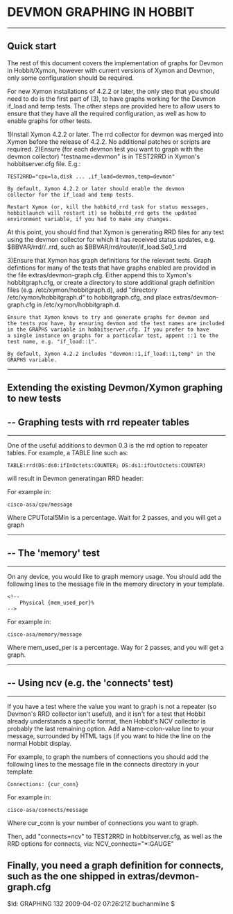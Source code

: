 
 DEVMON GRAPHING IN HOBBIT
=====================================================================

  ----------------------------------
  Quick start
  ----------------------------------
  The rest of this document covers the implementation of graphs for 
  Devmon in Hobbit/Xymon, however with current versions of Xymon and
  Devmon, only some configuration should be required.

  For new Xymon installations of 4.2.2 or later, the only step that
  you should need to do is the first part of (3), to have graphs
  working for the Devmon if_load and temp tests. The other steps
  are provided here to allow users to ensure that they have all the
  required configuration, as well as how to enable graphs for other
  tests.

  1)Install Xymon 4.2.2 or later. The rrd collector for devmon was
    merged into Xymon before the release of 4.2.2. No additional
    patches or scripts are required.
  2)Ensure (for each devmon test you want to graph with the devmon 
    collector) "testname=devmon" is in TEST2RRD in Xymon's
    hobbitserver.cfg file. E.g.:

    TEST2RRD="cpu=la,disk ... ,if_load=devmon,temp=devmon"

    By default, Xymon 4.2.2 or later should enable the devmon
    collector for the if_load and temp tests.

    Restart Xymon (or, kill the hobbitd_rrd task for status messages, 
    hobbitlaunch will restart it) so hobbitd_rrd gets the updated 
    environment variable, if you had to make any changes.

  At this point, you should find that Xymon is generating RRD files
  for any test using the devmon collector for which it has received
  status updates, e.g. $BBVAR/rrd/<hostname>/<testname>.<instancename>.rrd,
  such as $BBVAR/rrd/router/if_load.Se0_1.rrd

  3)Ensure that Xymon has graph definitions for the relevant tests.
    Graph defintions for many of the tests that have graphs enabled
    are provided in the file extras/devmon-graph.cfg. Either append
    this to Xymon's hobbitgraph.cfg, or create a directory to store
    additional graph definition files (e.g. /etc/xymon/hobbitgraph.d),
    add "directory /etc/xymon/hobbitgraph.d" to hobbitgraph.cfg, 
    and place extras/devmon-graph.cfg in /etc/xymon/hobbitgraph.d.

    Ensure that Xymon knows to try and generate graphs for devmon and
    the tests you have, by ensuring devmon and the test names are included
    in the GRAPHS variable in hobbitserver.cfg. If you prefer to have
    a single instance on graphs for a particular test, appent ::1 to the
    test name, e.g. "if_load::1".

    By default, Xymon 4.2.2 includes "devmon::1,if_load::1,temp" in the
    GRAPHS variable.

 
  ---------------------------------------------------------
  Extending the existing Devmon/Xymon graphing to new tests
  ---------------------------------------------------------

  -- Graphing tests with rrd repeater tables
  ----------------------------------
  -------------------------------------------------------------------

  One of the useful additions to devmon 0.3 is the rrd option to 
  repeater tables. For example, a TABLE line such as:

	TABLE:rrd(DS:ds0:ifInOctets:COUNTER; DS:ds1:ifOutOctets:COUNTER)

  will result in Devmon generatingan RRD header:
  <!--DEVMON RRD: if_load 0 0

  followed by the DS definitions:
  DS:ds0:DERIVE:600:0:U DS:ds1:DERIVE:600:0:U

  followed by the values for each instance, e.g.:
  eth0.0 3506583:637886
   
  Xymon 4.2.2 and later ship with an RRD collector module for devmon,
  no patches or scripts are necessary, however Xymon needs to know
  which tests should have their status messages sent to this module, so
  the changes to hobbitserver.cfg should be verified.

  In order for Hobbit to collect the values and update the RRD files, you 
  need to either use a script with the --extra-script option to 
  hobbitd_rrd (such as extras/devmon-rrd.pl) or use the supplied devmon
  rrd collector module (extras/do_devmon.c) and the patch (
  extras/hobbit-4.2.0-devmon.patch) which adds the collector to do_rrd.c.

  The rrd collector module is the recommended approach, and has been merged
  into Xymon 4.2.2.

  Finally, you need to map each test for which you want to collect data
  provided in the devmon format to be collected by the devmon collector,
  by adding testname=devmon to TEST2RRD in hobbitserver.cfg (e.g. 
  if_load=devmon).

  Finally, you need a graph definition, such as the one shipped in
  extras/devmon-graph.cfg. If you use the "directory" feature in
  Hobbit's hobbitgraph.cfg, you can simply copy the file to the 
  directory specified.

  At present, most if_load tests support this method, and the compaq-server,
  cisco-6509, and dell-poweredge templates support it for the 'temp' test.

---------------------------------------------------------------------

 USING HOBBIT FEATURES FROM DEVMON
=====================================================================
 For specific tests, Hobbit already parses information supplied in
 specific formats (typically from old BigBrother extensions). You can
 (ab)use this support to have Hobbit graph values from your own templates.

  ----------------------------------
  -- The 'CPU' test
  ----------------------------------
  -------------------------------------------------------------------
  
    On any device, you would like to graph CPU.

  If you get CPU usilisation value as a percentage, you should add 
  the following lines to the message file in the cpu directory in your 
  template:

	<!--
        <br>CPU 5 min average: {CPUTotal5Min}
	-->

  For example in:

	cisco-asa/cpu/message

  Where CPUTotal5Min is a percentage.
  Wait for 2 passes, and you will get a graph

  ----------------------------------
  -- The 'memory' test
  ----------------------------------
  -------------------------------------------------------------------

  On any device, you would like to graph memory usage.
  You should add the following lines to the message file in the memory 
  directory in your template.

  	<!-- 
        Physical {mem_used_per}%
	-->    

  For example in:

	cisco-asa/memory/message

  Where mem_used_per is a percentage.
  Way for 2 passes, and you will get a graph.

  ----------------------------------
  -- Using ncv (e.g. the 'connects' test)
  ----------------------------------
  -------------------------------------------------------------------

  If you have a test where the value you want to graph is not a repeater
  (so Devmon's RRD collector isn't useful), and it isn't for a test
  that Hobbit already understands a specific format, then Hobbit's NCV
  collector is probably the last remaining option. Add a Name-colon-value
  line to your message, surrounded by HTML tags (if you want to hide the
  line on the normal Hobbit display.

  For example, to graph the numbers of connections you should add the
  following lines to the message file in the connects directory in your
  template:

	Connections: {cur_conn}

  For example in:
	
	cisco-asa/connects/message

  Where cur_conn is your number of connections you want to graph.

  Then, add "connects=ncv" to TEST2RRD in hobbitserver.cfg, as well as the
  RRD options for connects, via:
  NCV_connects="*:GAUGE"

  Finally, you need a graph definition for connects, such as the one shipped in 
  extras/devmon-graph.cfg
  ----------------------------------

$Id: GRAPHING 132 2009-04-02 07:26:21Z buchanmilne $

